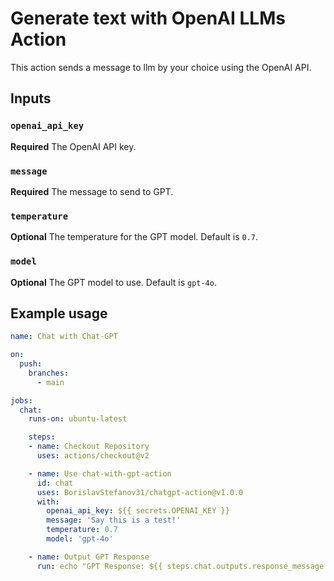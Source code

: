 # Generate text with OpenAI LLMs Action

This action sends a message to llm by your choice using the OpenAI API.

## Inputs

### `openai_api_key`

**Required** The OpenAI API key.

### `message`

**Required** The message to send to GPT.

### `temperature`

**Optional** The temperature for the GPT model. Default is `0.7`.

### `model`

**Optional** The GPT model to use. Default is `gpt-4o`.

## Example usage

```yaml
name: Chat with Chat-GPT

on:
  push:
    branches:
      - main

jobs:
  chat:
    runs-on: ubuntu-latest

    steps:
    - name: Checkout Repository
      uses: actions/checkout@v2

    - name: Use chat-with-gpt-action
      id: chat
      uses: BorislavStefanov31/chatgpt-action@v1.0.0
      with:
        openai_api_key: ${{ secrets.OPENAI_KEY }}
        message: 'Say this is a test!'
        temperature: 0.7
        model: 'gpt-4o'

    - name: Output GPT Response
      run: echo "GPT Response: ${{ steps.chat.outputs.response_message }}"

